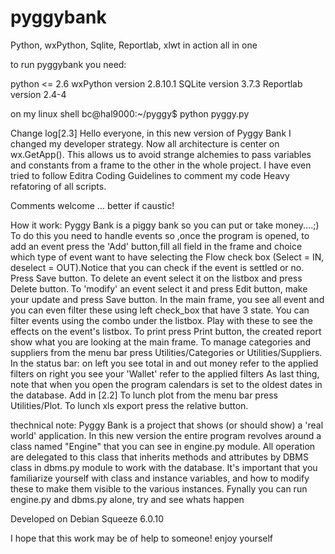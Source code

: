 # pyggybank
Python, wxPython, Sqlite, Reportlab, xlwt in action all in one

to run pyggybank you need:

python <= 2.6
wxPython version 2.8.10.1
SQLite version 3.7.3
Reportlab version 2.4-4

on my linux shell
bc@hal9000:~/pyggy$ python pyggy.py

Change log[2.3]
Hello everyone,
in this new version of Pyggy Bank I changed my developer strategy.
Now all architecture is center on wx.GetApp().
This allows us to avoid strange alchemies to pass variables and constants 
from a frame to the other in the whole project.
I have even tried to follow Editra Coding Guidelines to comment my code
Heavy refatoring of all scripts.

Comments welcome ... better if caustic!


How it work:
Pyggy Bank is a piggy bank so you can put or take money....;)
To do this you need to handle events so ,once the program is opened,
to add an event press the 'Add' button,fill all field in the frame and
choice which type of event want to have selecting the Flow check box
(Select = IN, deselect = OUT).Notice that you can check if the event 
is settled or no.
Press Save button.
To delete an event select it on the listbox and press Delete button.
To 'modify' an event select it and press Edit button, make your update
and press Save button.
In the main frame, you see all event and you can even filter these using 
left check_box that have 3 state.
You can filter events using the combo under the listbox.
Play with these to see the effects on the event's listbox.
To print press Print button, the created report show what you are looking at the 
main frame.
To manage categories and suppliers from the menu bar press Utilities/Categories
or Utilities/Suppliers.
In the status bar:
on left you see total in and out money refer to the applied filters 
on right you see your 'Wallet' refer to the applied filters 
As last thing, note that when you open the program calendars is set to the oldest dates
in the database.
Add in [2.2]
To lunch plot from the menu bar press Utilities/Plot.
To lunch xls export press the relative button.

thechnical note:
Pyggy Bank is a project that shows (or should show) a 'real world' application.
In this new version the entire program revolves around a class named "Engine" 
that you can see in engine.py module.
All  operation are delegated to this class that inherits methods and attributes by
DBMS class in dbms.py module to work with the database.
It's important that you familiarize yourself with class and instance variables, 
and how to modify these to make them visible to the various instances.
Fynally you can run engine.py and dbms.py alone, try and see whats happen

Developed on Debian Squeeze 6.0.10

I hope that this work may be of help to someone!
enjoy yourself



